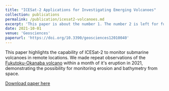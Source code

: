 ```yaml
---
title: "ICESat-2 Applications for Investigating Emerging Volcanoes"
collection: publications
permalink: /publication/icesat2-volcanoes.md
excerpt: 'This paper is about the number 1. The number 2 is left for future work.'
date: 2021-10-01
venue: 'Geosciences'
paperurl: 'https://doi.org/10.3390/geosciences12010040'
---
```


This paper highlights the capability of ICESat-2 to monitor submarine volcanoes in remote locations. We made repeat observations of the [Fukutoku-Okanaba volcano](https://volcano.si.edu/volcano.cfm?vn=284130) within a month of it's eruption in 2021, demonstrating the possibility for monitoring erosion and bathymetry from space.

[Download paper here](http://academicpages.github.io/files/icesat2-volcanoes.pdf)
